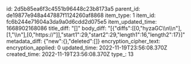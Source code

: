 id: 2d5b85ea6f3c4551b96448c23b8173a5
parent_id: de19877e948a447887f1124260af8868
item_type: 1
item_id: fc6b244e71604a3da9a0d6cdd2d075e5
item_updated_time: 1668902168086
title_diff: "[]"
body_diff: "[{\"diffs\":[[0,\"hyzaGC\\\n\\\n\"],[1,\"\\\n\"],[0,\"https://\"]],\"start1\":29,\"start2\":29,\"length1\":16,\"length2\":17}]"
metadata_diff: {"new":{},"deleted":[]}
encryption_cipher_text: 
encryption_applied: 0
updated_time: 2022-11-19T23:56:08.370Z
created_time: 2022-11-19T23:56:08.370Z
type_: 13